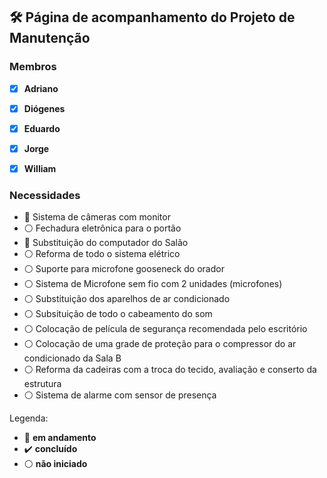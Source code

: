 ## 🛠️ Página de acompanhamento do Projeto de Manutenção

### Membros 

- [x] **Adriano**
- [x] **Diógenes**
- [x] **Eduardo**
- [x] **Jorge**
- [x] **William**


### Necessidades 

- :arrows_counterclockwise: Sistema de câmeras com monitor
- :white_circle: Fechadura eletrônica para o portão
- :radio_button: Substituição do computador do Salão
- :white_circle: Reforma de todo o sistema elétrico
- :white_circle: Suporte para microfone gooseneck do orador
- :white_circle: Sistema de Microfone sem fio com 2 unidades (microfones)
- :white_circle: Substituição dos aparelhos de ar condicionado
- :white_circle: Subsituição de todo o cabeamento do som
- :white_circle: Colocação de película de segurança recomendada pelo escritório
- :white_circle: Colocação de uma grade de proteção para o compressor do ar condicionado da Sala B
- :white_circle: Reforma da cadeiras com a troca do tecido, avaliação e conserto da estrutura
- :white_circle: Sistema de alarme com sensor de presença

Legenda:
- :arrows_counterclockwise: **em andamento**
- :heavy_check_mark: **concluído**
- :white_circle: **não iniciado**

